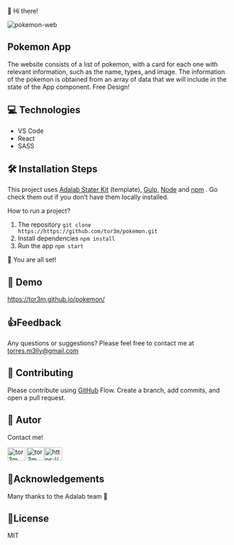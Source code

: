 👋 Hi there!

![pokemon-web](https://user-images.githubusercontent.com/81690198/138978175-6053b25d-4465-45de-ac1f-8dd17fb51bd8.png)


## Pokemon App
The website consists of a list of pokemon, with a card for each one with relevant information, such as the
name, types, and image. The information of the pokemon is obtained from an array of data that
we will include in the state of the App component. Free Design!

## 💻 Technologies
- VS Code
- React
- SASS

## 🛠️ Installation Steps 

This project uses [Adalab Stater Kit](https://github.com/Adalab/adalab-web-starter-kit) (template), [Gulp](https://gulpjs.com/), [Node](https://nodejs.org/es/)  and [npm](https://www.npmjs.com/) . Go check them out if you don't have them locally installed.

How to run a project? 

  1.	The repository
      ```git clone https://https://github.com/tor3m/pokemon.git```
  2.	Install dependencies
      ```npm install```
  3.	Run the app
      ```npm start```

🌟 You are all set!

## 🚀 Demo 

  https://tor3m.github.io/pokemon/

## 👍Feedback
Any questions or suggestions? Please feel free to contact me at torres.m3lly@gmail.com 

## 🍰 Contributing
Please contribute using [GitHub](https://docs.github.com/en/get-started/quickstart/github-flow) Flow. Create a branch, add commits, and open a pull request.


## 🦸 Autor 
Contact me!

<p><a href="https://github.com/tor3m" target="blank"><img align="left" src=https://user-images.githubusercontent.com/81690198/142497840-2dc56a9d-1648-42bc-a091-9a8a66bce02f.jpeg alt="tor3m" height="30" width="40" /></a><a href="https://twitter.com/maribeltm" target="blank"><img align="center" src="https://raw.githubusercontent.com/rahuldkjain/github-profile-readme-generator/master/src/images/icons/Social/twitter.svg" alt="tor3m" height="30" width="40" /></a><a href="https://www.linkedin.com/in/tor3m/ target="blank"><img align="center" src="https://raw.githubusercontent.com/rahuldkjain/github-profile-readme-generator/master/src/images/icons/Social/linked-in-alt.svg" alt="https://www.linkedin.com/in/tor3m/" height="30" width="40" /></a>
 </p>


## 🤝Acknowledgements 

Many thanks to the Adalab team 💞

## 📝License 

MIT

